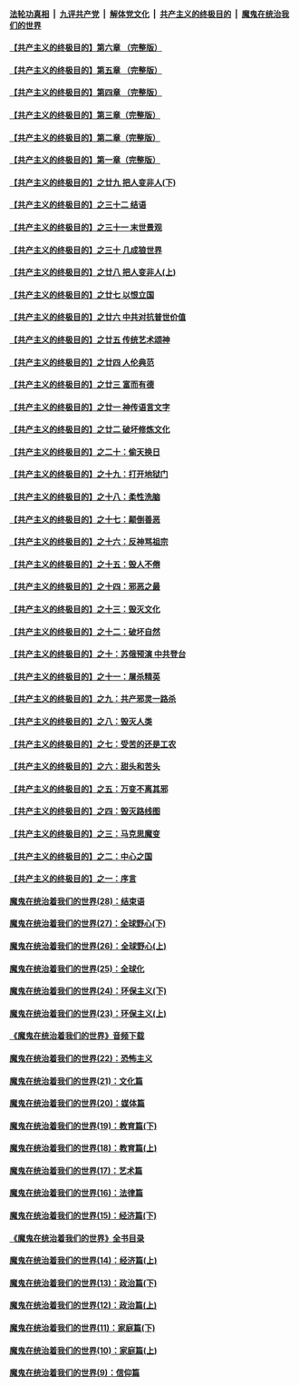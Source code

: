 

####  [法轮功真相](../../../../basic/blob/master/README.md?t=05281501) &nbsp;|&nbsp; [九评共产党](../../../../9ping.md/blob/master/README.md?t=05281501) &nbsp;|&nbsp; [解体党文化](../../../../jtdwh.md/blob/master/README.md?t=05281501)  &nbsp;|&nbsp; [共产主义的终极目的](../../../../gczydzjmd.md/blob/master/README.md?t=05281501) &nbsp;|&nbsp; [魔鬼在统治我们的世界](../../../../mgztzwmdsj.md/blob/master/README.md?t=05281501) 

#### [【共产主义的终极目的】第六章 （完整版）](../pages/nsc422/n11428913.md?t=05281501) 

#### [【共产主义的终极目的】第五章 （完整版）](../pages/nsc422/n11428912.md?t=05281501) 

#### [【共产主义的终极目的】第四章 （完整版）](../pages/nsc422/n11428907.md?t=05281501) 

#### [【共产主义的终极目的】第三章（完整版）](../pages/nsc422/n11428848.md?t=05281501) 

#### [【共产主义的终极目的】第二章（完整版）](../pages/nsc422/n11428831.md?t=05281501) 

#### [【共产主义的终极目的】第一章（完整版）](../pages/nsc422/n11417651.md?t=05281501) 

#### [【共产主义的终极目的】之廿九 把人变非人(下)](../pages/nsc422/n11344140.md?t=05281501) 

#### [【共产主义的终极目的】之三十二 结语](../pages/nsc422/n11360535.md?t=05281501) 

#### [【共产主义的终极目的】之三十一 末世景观](../pages/nsc422/n11351129.md?t=05281501) 

#### [【共产主义的终极目的】之三十 几成狼世界](../pages/nsc422/n11348280.md?t=05281501) 

#### [【共产主义的终极目的】之廿八 把人变非人(上)](../pages/nsc422/n11340492.md?t=05281501) 

#### [【共产主义的终极目的】之廿七 以恨立国](../pages/nsc422/n11336944.md?t=05281501) 

#### [【共产主义的终极目的】之廿六 中共对抗普世价值](../pages/nsc422/n11324785.md?t=05281501) 

#### [【共产主义的终极目的】之廿五 传统艺术颂神](../pages/nsc422/n11296396.md?t=05281501) 

#### [【共产主义的终极目的】之廿四 人伦典范](../pages/nsc422/n11296397.md?t=05281501) 

#### [【共产主义的终极目的】之廿三 富而有德](../pages/nsc422/n11283598.md?t=05281501) 

#### [【共产主义的终极目的】之廿一 神传语言文字](../pages/nsc422/n11263265.md?t=05281501) 

#### [【共产主义的终极目的】之廿二 破坏修炼文化](../pages/nsc422/n11245728.md?t=05281501) 

#### [【共产主义的终极目的】之二十：偷天换日](../pages/nsc422/n11238846.md?t=05281501) 

#### [【共产主义的终极目的】之十九：打开地狱门](../pages/nsc422/n11206376.md?t=05281501) 

#### [【共产主义的终极目的】之十八：柔性洗脑](../pages/nsc422/n11199994.md?t=05281501) 

#### [【共产主义的终极目的】之十七：颠倒善恶](../pages/nsc422/n11179782.md?t=05281501) 

#### [【共产主义的终极目的】之十六：反神骂祖宗](../pages/nsc422/n11166798.md?t=05281501) 

#### [【共产主义的终极目的】之十五：毁人不倦](../pages/nsc422/n11166792.md?t=05281501) 

#### [【共产主义的终极目的】之十四：邪恶之最](../pages/nsc422/n11150249.md?t=05281501) 

#### [【共产主义的终极目的】之十三：毁灭文化](../pages/nsc422/n11135227.md?t=05281501) 

#### [【共产主义的终极目的】之十二：破坏自然](../pages/nsc422/n11135214.md?t=05281501) 

#### [【共产主义的终极目的】之十：苏俄预演 中共登台](../pages/nsc422/n11118424.md?t=05281501) 

#### [【共产主义的终极目的】之十一：屠杀精英](../pages/nsc422/n11118442.md?t=05281501) 

#### [【共产主义的终极目的】之九：共产邪灵一路杀](../pages/nsc422/n11114139.md?t=05281501) 

#### [【共产主义的终极目的】之八：毁灭人类](../pages/nsc422/n11108503.md?t=05281501) 

#### [【共产主义的终极目的】之七：受苦的还是工农](../pages/nsc422/n11101809.md?t=05281501) 

#### [【共产主义的终极目的】之六：甜头和苦头](../pages/nsc422/n11096971.md?t=05281501) 

#### [【共产主义的终极目的】之五：万变不离其邪](../pages/nsc422/n11091285.md?t=05281501) 

#### [【共产主义的终极目的】之四：毁灭路线图](../pages/nsc422/n11086284.md?t=05281501) 

#### [【共产主义的终极目的】之三：马克思魔变](../pages/nsc422/n11061941.md?t=05281501) 

#### [【共产主义的终极目的】之二：中心之国](../pages/nsc422/n11047728.md?t=05281501) 

#### [【共产主义的终极目的】之一：序言](../pages/nsc422/n11086077.md?t=05281501) 

#### [魔鬼在统治着我们的世界(28)：结束语](../pages/nsc422/n10936246.md?t=05281501) 

#### [魔鬼在统治着我们的世界(27)：全球野心(下)](../pages/nsc422/n10928319.md?t=05281501) 

#### [魔鬼在统治着我们的世界(26)：全球野心(上)](../pages/nsc422/n10900318.md?t=05281501) 

#### [魔鬼在统治着我们的世界(25)：全球化](../pages/nsc422/n10788205.md?t=05281501) 

#### [魔鬼在统治着我们的世界(24)：环保主义(下)](../pages/nsc422/n10695307.md?t=05281501) 

#### [魔鬼在统治着我们的世界(23)：环保主义(上)](../pages/nsc422/n10688613.md?t=05281501) 

#### [《魔鬼在统治着我们的世界》音频下载](../pages/nsc422/n10635553.md?t=05281501) 

#### [魔鬼在统治着我们的世界(22)：恐怖主义](../pages/nsc422/n10614727.md?t=05281501) 

#### [魔鬼在统治着我们的世界(21)：文化篇](../pages/nsc422/n10597706.md?t=05281501) 

#### [魔鬼在统治着我们的世界(20)：媒体篇](../pages/nsc422/n10586579.md?t=05281501) 

#### [魔鬼在统治着我们的世界(19)：教育篇(下)](../pages/nsc422/n10564808.md?t=05281501) 

#### [魔鬼在统治着我们的世界(18)：教育篇(上)](../pages/nsc422/n10526970.md?t=05281501) 

#### [魔鬼在统治着我们的世界(17)：艺术篇](../pages/nsc422/n10499093.md?t=05281501) 

#### [魔鬼在统治着我们的世界(16)：法律篇](../pages/nsc422/n10485969.md?t=05281501) 

#### [魔鬼在统治着我们的世界(15)：经济篇(下)](../pages/nsc422/n10469975.md?t=05281501) 

#### [《魔鬼在统治着我们的世界》全书目录](../pages/nsc422/n10464261.md?t=05281501) 

#### [魔鬼在统治着我们的世界(14)：经济篇(上)](../pages/nsc422/n10457370.md?t=05281501) 

#### [魔鬼在统治着我们的世界(13)：政治篇(下)](../pages/nsc422/n10448270.md?t=05281501) 

#### [魔鬼在统治着我们的世界(12)：政治篇(上)](../pages/nsc422/n10444576.md?t=05281501) 

#### [魔鬼在统治着我们的世界(11)：家庭篇(下)](../pages/nsc422/n10440961.md?t=05281501) 

#### [魔鬼在统治着我们的世界(10)：家庭篇(上)](../pages/nsc422/n10435448.md?t=05281501) 

#### [魔鬼在统治着我们的世界(9)：信仰篇](../pages/nsc422/n10432159.md?t=05281501) 

